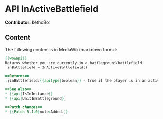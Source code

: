 # API InActiveBattlefield

**Contributor:** KethoBot

## Content

The following content is in MediaWiki markdown format:

```mediawiki
{{wowapi}}
Returns whether you are currently in a battleground/battlefield.
 inBattlefield = InActiveBattlefield()

==Returns==
:;inBattlefield:{{apitype|boolean}} - true if the player is in an active battlefield, false otherwise.

==See also==
* {{api|IsInInstance}}
* {{api|UnitInBattleground}}

==Patch changes==
* {{Patch 5.1.0|note=Added.}}
```